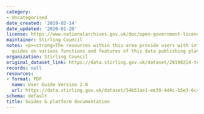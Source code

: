 ```yaml
---
category:
- Uncategorised
date_created: '2019-02-14'
date_updated: '2020-01-20'
license: https://www.nationalarchives.gov.uk/doc/open-government-licence/version/3/
maintainer: Stirling Council
notes: <p><strong>The resources within this area provide users with information and
  guides on various functions and features of this data publishing platform.</strong>\r\n\r\n</p>
organization: Stirling Council
original_dataset_link: https://data.stirling.gov.uk/dataset/20190214-test-user-guide
records: null
resources:
- format: PDF
  name: User Guide Version 2.0
  url: https://data.stirling.gov.uk/dataset/54b51ae1-ee39-4d4c-b5e3-6c451896a44b/resource/34ef4067-b535-4a8c-9529-04f57c963a59/download/20190926-open-data-user-guide-v2.1-.pdf
schema: default
title: Guides & platform documentation
---
```

